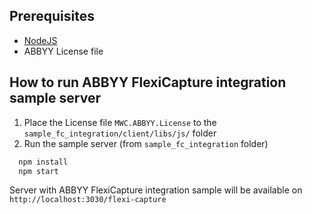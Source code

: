 ## Prerequisites

- [NodeJS](https://nodejs.org)
- ABBYY License file

## How to run ABBYY FlexiCapture integration sample server

1. Place the License file `MWC.ABBYY.License` to the `sample_fc_integration/client/libs/js/` folder
2. Run the sample server (from `sample_fc_integration` folder)

```cmd
  npm install
  npm start
```

Server with ABBYY FlexiCapture integration sample will be available on `http://localhost:3030/flexi-capture`
